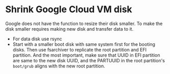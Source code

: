 # Shrink Google Cloud VM disk 

Google does not have the function to resize their disk smaller. To make the disk smaller requires making new disk and transfer data to it.

* For data disk use rsync 
* Start with a smaller boot disk with same system first for the booting disks. Then use fsarchiver to replicate the root partition and EFI partition. And the most important, make sure that UUID in EFI partition are same to the new disk UUID, and the PARTUUID in the root partition's `boot/grub` aligns with the new root partition.

